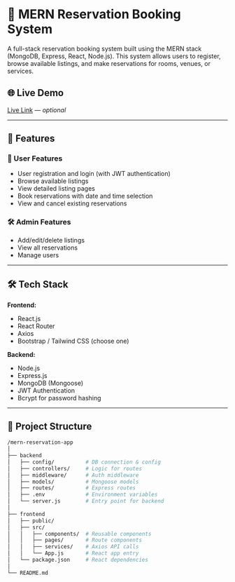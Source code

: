 # 🏨 MERN Reservation Booking System

A full-stack reservation booking system built using the MERN stack (MongoDB, Express, React, Node.js). This system allows users to register, browse available listings, and make reservations for rooms, venues, or services.

## 🌐 Live Demo

[Live Link](https://your-deployment-link.com) — *optional*

---

## 🚀 Features

### 👤 User Features
- User registration and login (with JWT authentication)
- Browse available listings
- View detailed listing pages
- Book reservations with date and time selection
- View and cancel existing reservations

### 🛠️ Admin Features
- Add/edit/delete listings
- View all reservations
- Manage users

---

## 🛠️ Tech Stack

**Frontend:**
- React.js
- React Router
- Axios
- Bootstrap / Tailwind CSS (choose one)

**Backend:**
- Node.js
- Express.js
- MongoDB (Mongoose)
- JWT Authentication
- Bcrypt for password hashing

---

## 📁 Project Structure

```bash
/mern-reservation-app
│
├── backend
│   ├── config/          # DB connection & config
│   ├── controllers/     # Logic for routes
│   ├── middleware/      # Auth middleware
│   ├── models/          # Mongoose models
│   ├── routes/          # Express routes
│   ├── .env             # Environment variables
│   └── server.js        # Entry point for backend
│
├── frontend
│   ├── public/
│   ├── src/
│   │   ├── components/  # Reusable components
│   │   ├── pages/       # Route components
│   │   ├── services/    # Axios API calls
│   │   └── App.js       # React app entry
│   └── package.json     # React dependencies
│
└── README.md
